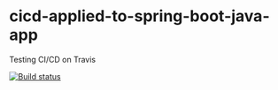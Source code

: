 # cicd-applied-to-spring-boot-java-app
Testing CI/CD on Travis

[![Build status](https://api.travis-ci.com/rkmaury007/cicd-applied-to-spring-boot-java-app.svg)](https://api.travis-ci.com/rkmaury007/cicd-applied-to-spring-boot-java-app)

